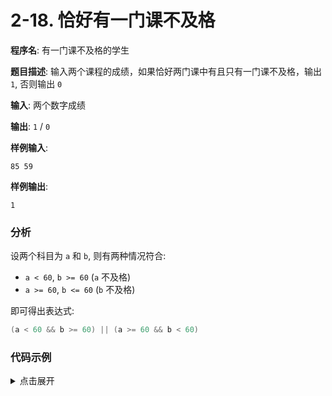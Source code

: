 # 2-18. 恰好有一门课不及格

**程序名**: 有一门课不及格的学生

**题目描述**: 输入两个课程的成绩，如果恰好两门课中有且只有一门课不及格，输出 `1`, 否则输出 `0`

**输入**: 两个数字成绩

**输出**: `1` / `0`

**样例输入**:
```text
85 59
```

**样例输出**:
```text
1
```

### 分析

设两个科目为 `a` 和 `b`, 则有两种情况符合:
- `a < 60`, `b >= 60` (`a` 不及格)
- `a >= 60`, `b <= 60` (`b` 不及格)

即可得出表达式:

```cpp
(a < 60 && b >= 60) || (a >= 60 && b < 60)
```

### 代码示例

<details>
<summary>点击展开</summary>

```cpp
#include <iostream>
using namespace std;

int main() {
    int a, b;
    cin >> a >> b;
    if ((a < 60 && b >= 60) || (a >= 60 && b < 60)) {
        cout << 1 << endl;
    } else {
        cout << 0 << endl;
    }
    return 0;
}
```

```output
< 85 59
> 1
```

</details>